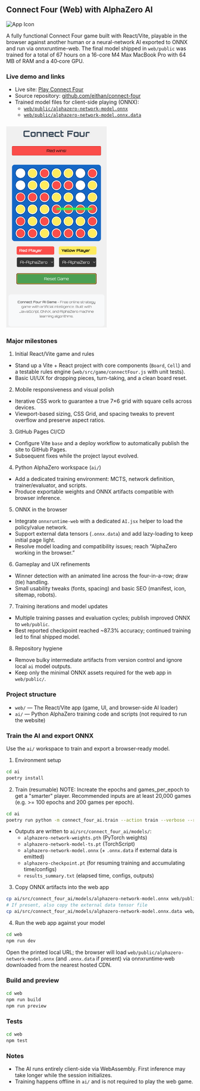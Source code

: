 ## Connect Four (Web) with AlphaZero AI

<p>
  <img alt="App Icon" src="https://eithan.github.io/connect-four/connect-four-icon.svg" width="96" height="96" />
</p>

A fully functional Connect Four game built with React/Vite, playable in the browser against another human or a neural-network AI exported to ONNX and run via onnxruntime-web. The final model shipped in `web/public` was trained for a total of 67 hours on a 16-core M4 Max MacBook Pro with 64 MB of RAM and a 40‑core GPU.

### Live demo and links

- Live site: [Play Connect Four](https://eithan.github.io/connect-four/)
- Source repository: [github.com/eithan/connect-four](https://github.com/eithan/connect-four)
- Trained model files for client-side playing (ONNX):
    - [`web/public/alphazero-network-model.onnx`](https://github.com/eithan/connect-four/blob/main/web/public/alphazero-network-model.onnx)
    - [`web/public/alphazero-network-model.onnx.data`](https://github.com/eithan/connect-four/blob/main/web/public/alphazero-network-model.onnx.data)

###

<p>
  <img alt="Gameplay – Mobile" src="docs/screenshots/game-mobile.png" width="270" />
</p>

### Major milestones

1) Initial React/Vite game and rules
- Stand up a Vite + React project with core components (`Board`, `Cell`) and a testable rules engine (`web/src/game/connectFour.js` with unit tests).
- Basic UI/UX for dropping pieces, turn-taking, and a clean board reset.

2) Mobile responsiveness and visual polish
- Iterative CSS work to guarantee a true 7×6 grid with square cells across devices.
- Viewport-based sizing, CSS Grid, and spacing tweaks to prevent overflow and preserve aspect ratios.

3) GitHub Pages CI/CD
- Configure Vite `base` and a deploy workflow to automatically publish the site to GitHub Pages.
- Subsequent fixes while the project layout evolved.

4) Python AlphaZero workspace (`ai/`)
- Add a dedicated training environment: MCTS, network definition, trainer/evaluator, and scripts.
- Produce exportable weights and ONNX artifacts compatible with browser inference.

5) ONNX in the browser
- Integrate `onnxruntime-web` with a dedicated `AI.jsx` helper to load the policy/value network.
- Support external data tensors (`.onnx.data`) and add lazy-loading to keep initial page light.
- Resolve model loading and compatibility issues; reach “AlphaZero working in the browser.”

6) Gameplay and UX refinements
- Winner detection with an animated line across the four-in-a-row; draw (tie) handling.
- Small usability tweaks (fonts, spacing) and basic SEO (manifest, icon, sitemap, robots).

7) Training iterations and model updates
- Multiple training passes and evaluation cycles; publish improved ONNX to `web/public`.
- Best reported checkpoint reached ~87.3% accuracy; continued training led to final shipped model.

8) Repository hygiene
- Remove bulky intermediate artifacts from version control and ignore local `ai` model outputs.
- Keep only the minimal ONNX assets required for the web app in `web/public/`.

### Project structure

- `web/` — The React/Vite app (game, UI, and browser-side AI loader)
- `ai/` — Python AlphaZero training code and scripts (not required to run the website)

### Train the AI and export ONNX

Use the `ai/` workspace to train and export a browser‑ready model.

1) Environment setup

```bash
cd ai
poetry install
```

2) Train (resumable)
NOTE: Increate the epochs and games_per_epoch to get a "smarter" player. Recommended inputs are at least 20,000 games (e.g. >= 100 epochs and 200 games per epoch).

```bash
cd ai
poetry run python -m connect_four_ai.train --action train --verbose --resume --epochs 10 --games_per_epoch 100
```

- Outputs are written to `ai/src/connect_four_ai/models/`:
  - `alphazero-network-weights.pth` (PyTorch weights)
  - `alphazero-network-model-ts.pt` (TorchScript)
  - `alphazero-network-model.onnx` (+ `.onnx.data` if external data is emitted)
  - `alphazero-checkpoint.pt` (for resuming training and accumulating time/configs)
  - `results_summary.txt` (elapsed time, configs, outputs)

3) Copy ONNX artifacts into the web app

```bash
cp ai/src/connect_four_ai/models/alphazero-network-model.onnx web/public/
# If present, also copy the external data tensor file
cp ai/src/connect_four_ai/models/alphazero-network-model.onnx.data web/public/
```

4) Run the web app against your model

```bash
cd web
npm run dev
```

Open the printed local URL; the browser will load `web/public/alphazero-network-model.onnx` (and `.onnx.data` if present) via onnxruntime‑web downloaded from the nearest hosted CDN.


### Build and preview

```bash
cd web
npm run build
npm run preview
```

### Tests

```bash
cd web
npm test
```

### Notes
- The AI runs entirely client-side via WebAssembly. First inference may take longer while the session initializes.
- Training happens offline in `ai/` and is not required to play the web game.


